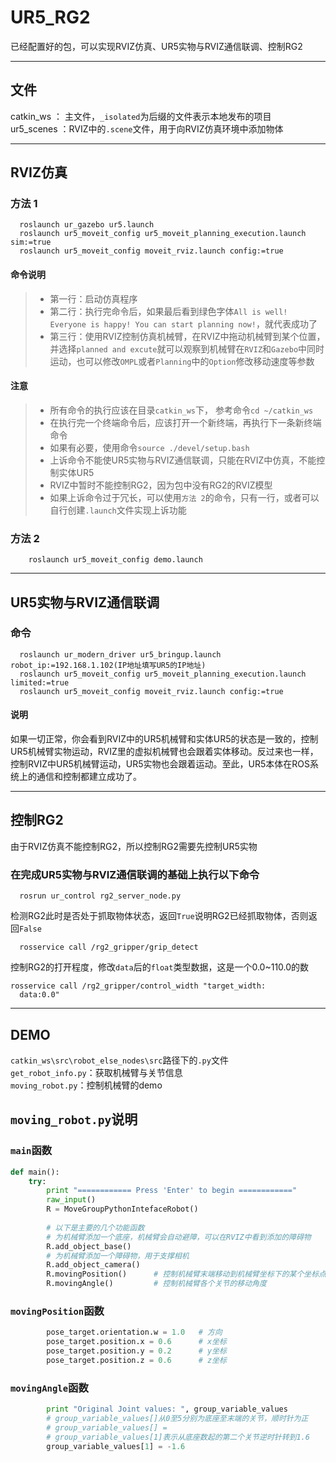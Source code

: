 # UR5_RG2
已经配置好的包，可以实现RVIZ仿真、UR5实物与RVIZ通信联调、控制RG2

------

## 文件
catkin_ws ： 主文件，`_isolated`为后缀的文件表示本地发布的项目  
ur5_scenes ：RVIZ中的`.scene`文件，用于向RVIZ仿真环境中添加物体  

------

## RVIZ仿真
### 方法 1 
```
  roslaunch ur_gazebo ur5.launch  
  roslaunch ur5_moveit_config ur5_moveit_planning_execution.launch sim:=true  
  roslaunch ur5_moveit_config moveit_rviz.launch config:=true  
```
#### 命令说明
> * 第一行：启动仿真程序  
> * 第二行：执行完命令后，如果最后看到绿色字体`All is well! Everyone is happy! You can start planning now!`，就代表成功了  
> * 第三行：使用RVIZ控制仿真机械臂，在RVIZ中拖动机械臂到某个位置，并选择`planned and excute`就可以观察到机械臂在`RVIZ`和`Gazebo`中同时运动，也可以修改`OMPL`或者`Planning`中的`Option`修改移动速度等参数  
#### 注意
> * 所有命令的执行应该在目录`catkin_ws`下， 参考命令`cd ~/catkin_ws`  
> * 在执行完一个终端命令后，应该打开一个新终端，再执行下一条新终端命令  
> * 如果有必要，使用命令`source ./devel/setup.bash`  
> * 上诉命令不能使UR5实物与RVIZ通信联调，只能在RVIZ中仿真，不能控制实体UR5  
> * RVIZ中暂时不能控制RG2，因为包中没有RG2的RVIZ模型  
> * 如果上诉命令过于冗长，可以使用`方法 2`的命令，只有一行，或者可以自行创建`.launch`文件实现上诉功能  
### 方法 2 
```
    roslaunch ur5_moveit_config demo.launch
```

------

## UR5实物与RVIZ通信联调
### 命令
```
  roslaunch ur_modern_driver ur5_bringup.launch robot_ip:=192.168.1.102(IP地址填写UR5的IP地址)
  roslaunch ur5_moveit_config ur5_moveit_planning_execution.launch limited:=true
  roslaunch ur5_moveit_config moveit_rviz.launch config:=true
```
#### 说明
如果一切正常，你会看到RVIZ中的UR5机械臂和实体UR5的状态是一致的，控制UR5机械臂实物运动，RVIZ里的虚拟机械臂也会跟着实体移动。反过来也一样，控制RVIZ中UR5机械臂运动，UR5实物也会跟着运动。至此，UR5本体在ROS系统上的通信和控制都建立成功了。

-----

## 控制RG2
由于RVIZ仿真不能控制RG2，所以控制RG2需要先控制UR5实物
### 在完成UR5实物与RVIZ通信联调的基础上执行以下命令
```
  rosrun ur_control rg2_server_node.py  
```
检测RG2此时是否处于抓取物体状态，返回`True`说明RG2已经抓取物体，否则返回`False`
```
  rosservice call /rg2_gripper/grip_detect
```
控制RG2的打开程度，修改`data`后的`float`类型数据，这是一个0.0~110.0的数
``` 
rosservice call /rg2_gripper/control_width "target_width:  
  data:0.0"
```

------

## DEMO
`catkin_ws\src\robot_else_nodes\src`路径下的`.py`文件  
`get_robot_info.py`：获取机械臂与关节信息  
`moving_robot.py`：控制机械臂的demo 
## `moving_robot.py`说明
### `main`函数
```python
def main():
    try:
        print "============ Press 'Enter' to begin ============"
        raw_input()
        R = MoveGroupPythonIntefaceRobot()
        
        # 以下是主要的几个功能函数
        # 为机械臂添加一个底座，机械臂会自动避障，可以在RVIZ中看到添加的障碍物
        R.add_object_base()
        # 为机械臂添加一个障碍物，用于支撑相机
        R.add_object_camera()
        R.movingPosition()      # 控制机械臂末端移动到机械臂坐标下的某个坐标点
        R.movingAngle()         # 控制机械臂各个关节的移动角度
```
### `movingPosition`函数
```python
        pose_target.orientation.w = 1.0   # 方向
        pose_target.position.x = 0.6      # x坐标
        pose_target.position.y = 0.2      # y坐标
        pose_target.position.z = 0.6      # z坐标
```
### `movingAngle`函数
```python
        print "Original Joint values: ", group_variable_values
        # group_variable_values[]从0至5分别为底座至末端的关节，顺时针为正
        # group_variable_values[] = 
        # group_variable_values[1]表示从底座数起的第二个关节逆时针转到1.6
        group_variable_values[1] = -1.6
```
